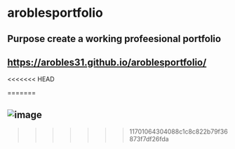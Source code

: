 # aroblesportfolio

## Purpose create a working profeesional portfolio

## https://arobles31.github.io/aroblesportfolio/

<<<<<<< HEAD

=======
## ![image](https://user-images.githubusercontent.com/76639155/109459161-22b22680-7a13-11eb-84d2-a5a23ac61937.png)
>>>>>>> 11701064304088c1c8c822b79f36873f7df26fda
